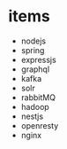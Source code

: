 # items
 - nodejs
 - spring
 - expressjs
 - graphql
 - kafka
 - solr
 - rabbitMQ
 - hadoop
 - nestjs
 - openresty
 - nginx
